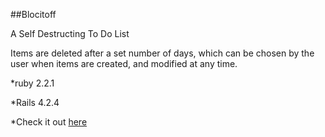 ##Blocitoff

A Self Destructing To Do List

Items are deleted after a set number of days, which can be chosen by the user when items are created, and modified at any time.

*ruby 2.2.1

*Rails 4.2.4

*Check it out [here](https://tpal-blocitoff.herokuapp.com/)


